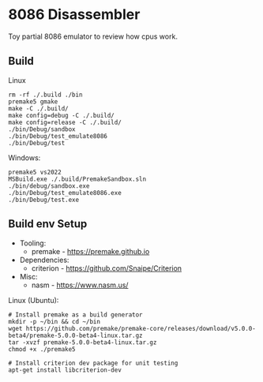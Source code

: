 # 8086 Disassembler
Toy partial 8086 emulator to review how cpus work.

## Build
Linux
```
rm -rf ./.build ./bin
premake5 gmake
make -C ./.build/
make config=debug -C ./.build/
make config=release -C ./.build/
./bin/Debug/sandbox
./bin/Debug/test_emulate8086
./bin/Debug/test
```

Windows:
```
premake5 vs2022
MSBuild.exe ./.build/PremakeSandbox.sln
./bin/debug/sandbox.exe
./bin/Debug/test_emulate8086.exe
./bin/Debug/test.exe
```

## Build env Setup
* Tooling:
  * premake - https://premake.github.io
* Dependencies:
  * criterion - https://github.com/Snaipe/Criterion
* Misc:
  * nasm - https://www.nasm.us/

Linux (Ubuntu):
```
# Install premake as a build generator
mkdir -p ~/bin && cd ~/bin
wget https://github.com/premake/premake-core/releases/download/v5.0.0-beta4/premake-5.0.0-beta4-linux.tar.gz
tar -xvzf premake-5.0.0-beta4-linux.tar.gz
chmod +x ./premake5

# Install criterion dev package for unit testing
apt-get install libcriterion-dev
```
